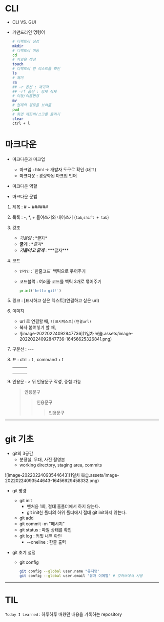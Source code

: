# CLI

- CLI VS. GUI

- 커맨드라인 명령어

  ```bash
  # 디렉토리 생성
  mkdir
  # 디렉토리 이동
  cd
  # 파일을 생성
  touch
  # 디렉토리 안 리스트를 확인
  ls
  # 제거
  rm
  ## -r 옵션 : 재귀적 
  ## -rf 옵션 : 강제 삭제
  # 이동/이름변경
  mv
  # 현재의 경로를 보여줌
  pwd
  # 화면 깨끗이/스크롤 올리기
  clear
  ctrl + l 
  ```

# 마크다운

- 마크다운과 마크업
  - 마크업 : html -> 개발자 도구로 확인 (태그)
  - 마크다운 : 경량화된 마크업 언어

- 마크다운 역할
- 마크다운 문법

1. 제목 : # ~ ######

2. 목록 : \-, \*, \+  들여쓰기와 내어쓰기 (`tab`,`shift + tab`)

3. 강조

   - *기울임* : \*글자*
   - **굵게** : \**글자**
   - ***기울이고 굵게*** : \*\*\*글자***

4. 코드

   - `인라인` : \`한줄코드` 백틱으로 묶어주기

   - 코드블럭 : 여러줄 코드를 백틱 3개로 묶어주기

     ```python
     print('hello git!')
     ```

5. 링크 : \[표시하고 싶은 텍스트](연결하고 싶은 url)

6. 이미지

   - url 로 연결할 때, `![표시텍스트](연결url)`
   - 복사 붙여넣기 할 때, 
   - ![image-20220224092847736](1일차 복습.assets/image-20220224092847736-16456625326841.png)

7. 구분선 : \---

8. 표 : ctrl + t , command + t

   |      |      |      |
   | ---- | ---- | ---- |
   |      |      |      |
   |      |      |      |
   |      |      |      |

9. 인용문 : \> 뒤 인용문구 작성, 중첩 가능

   > 인용문구
   >
   > > 인용문구
   > >
   > > > 인용문구

---

# git 기초

- git의 3공간
  - 분장실, 무대, 사진 촬영본
  - working directory, staging area, commits

![image-20220224093544643](1일차 복습.assets/image-20220224093544643-16456629458332.png)

- git 명령

  - git init
    - 맨처음 1회, 절대 홈폴더에서 하지 않는다.
    - git init한 폴더의 하위 폴더에서 절대 git init하지 않는다.
  - git add 
  - git commit -m "메시지"
  - git status : 파일 상태를 확인
  - git log : 커밋 내역 확인
    - --oneline : 한줄 출력

- git 초기 설정

  - git config

    ```bash
    git config --global user.name "유저명"
    git config --global user.email "유저 이메일" # 깃허브에서 사용
    ```

---

# TIL

`Today I Learned` : 하루하루 배웠던 내용을 기록하는 repository
